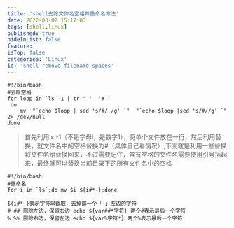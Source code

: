 ```yaml
---
title: 'shell去除文件名空格并重命名方法'
date: 2022-03-02 15:17:03
tags: [shell,linux]
published: true
hideInList: false
feature: 
isTop: false
categories: 'Linux'
id: 'shell-remove-filename-spaces'
---
```


```shell
#!/bin/bash
#去除空格
for loop in `ls -1 | tr ' '  '#'`
 do  
    mv  "`echo $loop | sed 's/#/ /g' `"  "`echo $loop |sed 's/#//g' `"  2> /dev/null 
done
```
> 首先利用ls -1（不是字母l，是数字1），将单个文件放在一行，然后利用替换，就文件名中的空格替换为#（具体自己看情况）,下面就是利用一些替换将文件名给替换回来，不过需要记住，含有空格的文件名需要使用引号括起来，最终就可以替换当前目录下的所有文件名中的空格


```shell
#!/bin/bash
#重命名
for i in `ls`;do mv $i ${i#*-};done
```
```shell
${i#*-}表示字符串截取，去掉都一个「-」左边的字符
# ## 删除左边，保留右边 echo ${var##*字符} 两个#表示最后一个字符
% %% 删除右边，保留左边 echo ${var%字符*} 两个%表示最后一个字符
```

